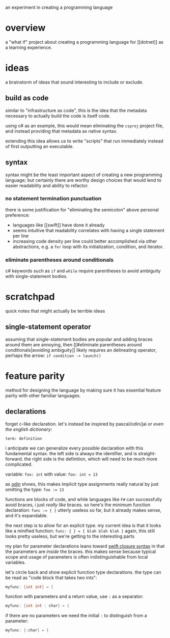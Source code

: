 an experiment in creating a programming language

# overview
a "what if" project about creating a programming language for [[dotnet]] as a learning experience.

# ideas
a brainstorm of ideas that sound interesting to include or exclude.

## build as code
similar to "infrastructure as code", this is the idea that the metadata necessary to actually build the code is itself code.

using c# as an example, this would mean eliminating the `csproj` project file, and instead providing that metadata as native syntax.

extending this idea allows us to write "scripts" that run immediately instead of first outputting an executable.

## syntax
syntax might be the least important aspect of creating a new programming language; but certainly there are worthy design choices that would lend to easier readability and ability to refactor.

### no statement termination punctuation
there is some justification for "eliminating the semicolon" above personal preference:
- languages like [[swift]] have done it already
- seems intuitive that readability correlates with having a single statement per line
- increasing code density per line could better accomplished via other abstractions, e.g. a `for` loop with its initialization, condition, and iterator.

### eliminate parentheses around conditionals
c# keywords such as `if` and `while` require parentheses to avoid ambiguity with single-statement bodies.

# scratchpad
quick notes that might actually be terrible ideas

## single-statement operator
assuming that single-statement bodies are popular and adding braces around them are annoying, then [[#eliminate parentheses around conditionals|avoiding ambiguity]] likely requires an delineating operator, perhaps the arrow: `if condition -> launch()`

# feature parity
method for designing the language by making sure it has essential feature parity with other familiar languages.
## declarations
forget c-like declaration. let's instead be inspired by pascal/odin/jai *or even the english dictionary*:
```
term: definition
```

i anticipate we can generalize every possible declaration with this fundamental syntax.
the left side is always the identifier, and is straight-forward.
the right side is the definition, which will need to be much more complicated.

variable: `foo: int`
with value: `foo: int = 13`

as [odin](https://odin-lang.org/news/declaration-syntax/#syntactic-meaning-of-) shows, this makes implicit type assignments really natural by just omitting the type: `foo := 13`

functions are blocks of code, and while languages like `F#` can successfully avoid braces, i just *really like* braces.
so here's the minimum function declaration: `func := { }`
utterly useless so far, but it already makes sense, and it's expandable.

the next step is to allow for an explicit type.
my current idea is that it looks like a minified function: `func: { } = { blah blah blah }`
again, this still looks pretty useless, but we're getting to the interesting parts

my plan for parameter declarations leans toward [swift closure syntax](https://docs.swift.org/swift-book/documentation/the-swift-programming-language/closures/#Closure-Expression-Syntax) in that the parameters are *inside* the braces.
this makes sense because typical scope and usage of parameters is often indistinguishable from local variables.

let's circle back and show explicit function type declarations. the type can be read as "code block that takes two ints":
```go
myfunc: {int int} = {
```

function with parameters and a return value, use `:` as a separator:
```go
myfunc: {int int : char} = {
```

if there are no parameters we need the initial `:` to distinguish from a parameter:
```go
myfunc: {:char} = {
```

